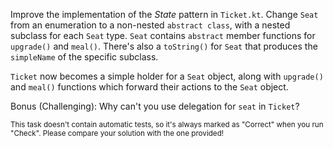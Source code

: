 

Improve the implementation of the *State* pattern in `Ticket.kt`. Change `Seat`
from an enumeration to a non-nested `abstract class`, with a nested subclass for
each `Seat` type. `Seat` contains `abstract` member functions for `upgrade()`
and `meal()`. There's also a `toString()` for `Seat` that produces the
`simpleName` of the specific subclass.

`Ticket` now becomes a simple holder for a `Seat` object, along with `upgrade()`
and `meal()` functions which forward their actions to the `Seat` object.

Bonus (Challenging): Why can't you use delegation for `seat` in `Ticket`?

<sub> This task doesn't contain automatic tests,
so it's always marked as "Correct" when you run "Check".
Please compare your solution with the one provided! </sub>
